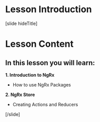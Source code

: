 # Lesson Introduction

[slide hideTitle]

# Lesson Content

## In this lesson you will learn:

**1. Introduction to NgRx**
- How to use NgRx Packages

**2. NgRx Store**
- Creating Actions and Reducers

[/slide]
